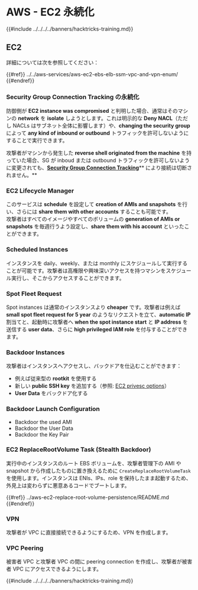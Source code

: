 # AWS - EC2 永続化

{{#include ../../../../banners/hacktricks-training.md}}

## EC2

詳細については次を参照してください：

{{#ref}}
../../aws-services/aws-ec2-ebs-elb-ssm-vpc-and-vpn-enum/
{{#endref}}

### Security Group Connection Tracking の永続化

防御側が **EC2 instance was compromised** と判明した場合、通常はそのマシンの **network** を **isolate** しようとします。これは明示的な **Deny NACL**（ただし NACLs はサブネット全体に影響します）や、**changing the security group** によって **any kind of inbound or outbound** トラフィックを許可しないようにすることで実行できます。

攻撃者がマシンから発生した **reverse shell originated from the machine** を持っていた場合、SG が inboud または outbound トラフィックを許可しないように変更されても、[**Security Group Connection Tracking**](https://docs.aws.amazon.com/AWSEC2/latest/UserGuide/security-group-connection-tracking.html)** により接続は切断されません。**

### EC2 Lifecycle Manager

このサービスは **schedule** を設定して **creation of AMIs and snapshots** を行い、さらには **share them with other accounts** することも可能です。\
攻撃者はすべてのイメージやすべてのボリュームの **generation of AMIs or snapshots** を毎週行うよう設定し、**share them with his account** といったことができます。

### Scheduled Instances

インスタンスを daily、weekly、または monthly にスケジュールして実行することが可能です。攻撃者は高権限や興味深いアクセスを持つマシンをスケジュール実行し、そこからアクセスすることができます。

### Spot Fleet Request

Spot instances は通常のインスタンスより **cheaper** です。攻撃者は例えば **small spot fleet request for 5 year** のようなリクエストを立て、**automatic IP** 割当てと、起動時に攻撃者へ **when the spot instance start** と **IP address** を送信する **user data**、さらに **high privileged IAM role** を付与することができます。

### Backdoor Instances

攻撃者はインスタンスへアクセスし、バックドアを仕込むことができます：

- 例えば従来型の **rootkit** を使用する
- 新しい **public SSH key** を追加する（参照: [EC2 privesc options](../../aws-privilege-escalation/aws-ec2-privesc/README.md)）
- **User Data** をバックドア化する

### **Backdoor Launch Configuration**

- Backdoor the used AMI
- Backdoor the User Data
- Backdoor the Key Pair

### EC2 ReplaceRootVolume Task (Stealth Backdoor)

実行中のインスタンスのルート EBS ボリュームを、攻撃者管理下の AMI や snapshot から作成したものに置き換えるために `CreateReplaceRootVolumeTask` を使用します。インスタンスは ENIs、IPs、role を保持したまま起動するため、外見上は変わらずに悪意あるコードでブートします。

{{#ref}}
../aws-ec2-replace-root-volume-persistence/README.md
{{#endref}}

### VPN

攻撃者が VPC に直接接続できるようにするため、VPN を作成します。

### VPC Peering

被害者 VPC と攻撃者 VPC の間に peering connection を作成し、攻撃者が被害者 VPC にアクセスできるようにします。

{{#include ../../../../banners/hacktricks-training.md}}
